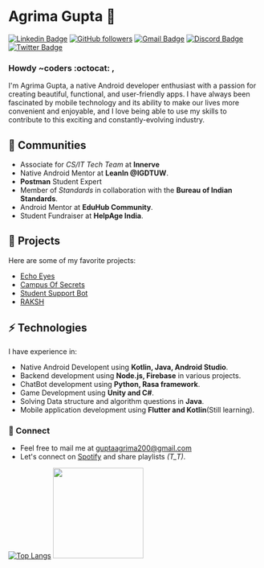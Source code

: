 # Agrima Gupta 🌟 
[![Linkedin Badge](https://img.shields.io/badge/-agrimagupta-blue?style=flat-square&logo=Linkedin&logoColor=white&link=https://www.linkedin.com/in/agrima-gupta-ag18/)](https://www.linkedin.com/in/agrima-gupta-ag18/) 
[![GitHub followers](https://img.shields.io/github/followers/sassy-bugs?label=Follow&style=social)](https://github.com/sassy-bugs/?tab=follow)
[![Gmail Badge](https://img.shields.io/badge/-guptaagrima200@gmail.com-c14438?style=flat-square&logo=Gmail&logoColor=white&link=mailto:guptaagrima200@gmail.com)](mailto:guptaagrima200@gmail.com) [![Discord Badge](https://img.shields.io/badge/defiant.magpie-blueviolet?style=flat-square&logo=Discord&logoColor=white&link=http://discord.com/users/defiant.magpie#5903)](http://discord.com/users/defiant.magpie#5903) [![Twitter Badge](https://img.shields.io/badge/-@agrimaa18-1ca0f1?style=flat-square&labelColor=1ca0f1&logo=twitter&logoColor=white&link=https://twitter.com/agrimaa18)](https://twitter.com/agrimaa18) 

### Howdy ~coders :octocat: ,
I'm Agrima Gupta, a native Android developer enthusiast with a passion for creating beautiful, functional, and user-friendly apps. 
I have always been fascinated by mobile technology and its ability to make our lives more convenient and enjoyable, and I love being able to use my skills to contribute to this exciting and constantly-evolving industry.

## 🏢 Communities
- Associate for *CS/IT Tech Team* at **Innerve**
- Native Android Mentor at **LeanIn @IGDTUW**.
- **Postman** Student Expert
- Member of *Standards* in collaboration with the **Bureau of Indian Standards**.
- Android Mentor at **EduHub Community**.
- Student Fundraiser at **HelpAge India**.

## 📌 Projects
Here are some of my favorite projects:
- [Echo Eyes](https://github.com/sassy-bugs/EchoEyes)
- [Campus Of Secrets](https://github.com/sassy-bugs/CampusOfSecrets)
- [Student Support Bot](https://github.com/sassy-bugs/Job-Support)
- [RAKSH](https://github.com/DevPriSha/Raksh)

## ⚡ Technologies
I have experience in:
- Native Android Developent using **Kotlin, Java, Android Studio**.
- Backend development using **Node.js, Firebase** in various projects.
- ChatBot development using **Python, Rasa framework**.
- Game Development using **Unity and C#**.
- Solving Data structure and algorithm questions in **Java**.
- Mobile application development using **Flutter and Kotlin**(Still learning).

### 🔗 Connect
- Feel free to mail me at [guptaagrima200@gmail.com](mailto:guptaagrima200@gmail.com)
- Let's connect on [Spotify](https://open.spotify.com/user/qabt9lrnj1xj9gn2a3qsi7vic) and share playlists *(T_T)*.

[![Top Langs](https://github-readme-stats.vercel.app/api/top-langs/?username=sassy-bugs&layout=compact&&hide=C%23,HLSL,ShaderLab&theme=tokyonight)](https://github.com/sassy-bugs/github-readme-stats)
<img height="180em" src="https://github-readme-stats.vercel.app/api?username=sassy-bugs&show_icons=true&theme=tokyonight&hide_border=true&&count_private=true&include_all_commits=true" />

